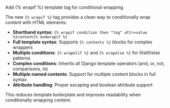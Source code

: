 Add {% wrapif %} template tag for conditional wrapping.

The new `{% wrapif %}` tag provides a clean way to conditionally wrap content with HTML elements:

- **Shorthand syntax**: `{% wrapif condition then "tag" attr=value %}content{% endwrapif %}`
- **Full template syntax**: Supports `{% contents %}` blocks for complex wrappers
- **Multiple conditions**: `{% wrapelif %}` and `{% wrapelse %}` for if/elif/else patterns
- **Complex conditions**: Inherits all Django template operators (and, or, not, comparisons, in)
- **Multiple named contents**: Support for multiple content blocks in full syntax
- **Attribute handling**: Proper escaping and boolean attribute support

This reduces template boilerplate and improves readability when conditionally wrapping content.